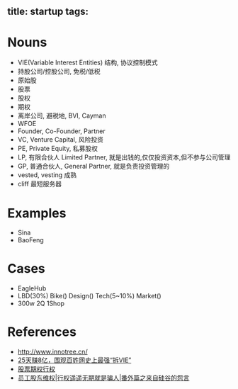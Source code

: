 title: startup
tags:
---

# Nouns

- VIE(Variable Interest Entities) 结构, 协议控制模式
- 持股公司/控股公司, 免税/低税
- 原始股
- 股票
- 股权
- 期权
- 离岸公司, 避税地, BVI, Cayman
- WFOE
- Founder, Co-Founder, Partner
- VC, Venture Capital, 风险投资
- PE, Private Equity, 私募股权
- LP, 有限合伙人 Limited Partner, 就是出钱的,仅仅投资资本,但不参与公司管理
- GP, 普通合伙人, General Partner, 就是负责投资管理的
- vested, vesting 成熟
- cliff 最短服务器

# Examples

- Sina
- BaoFeng

# Cases

- EagleHub
- LBD(30%) Bike() Design() Tech(5~10%) Market()
- 300w 2Q 1Shop

# References

- <http://www.innotree.cn/>
- [25天赚8亿，围观百姓网史上最强“拆VIE”](http://www.jianshu.com/p/f54eac627c71)
- [股票期权行权](http://baike.baidu.com/view/3838587.htm)
- [员工股东维权|行权遥遥无期就是骗人|番外篇之来自硅谷的怨言](https://zhuanlan.zhihu.com/p/21403730?refer=duguodong)
